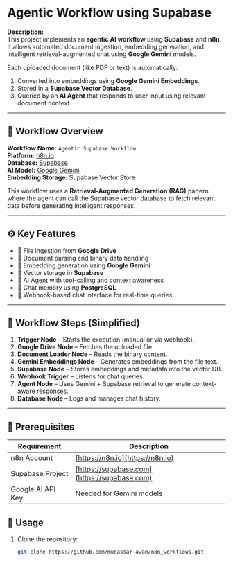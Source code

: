 # Agentic Workflow using Supabase

**Description:**  
This project implements an **agentic AI workflow** using **Supabase** and **n8n**.  
It allows automated document ingestion, embedding generation, and intelligent retrieval-augmented chat using **Google Gemini** models.

Each uploaded document (like PDF or text) is automatically:
1. Converted into embeddings using **Google Gemini Embeddings**.
2. Stored in a **Supabase Vector Database**.
3. Queried by an **AI Agent** that responds to user input using relevant document context.

---

## 🧠 Workflow Overview

**Workflow Name:** `Agentic Supabase Workflow`  
**Platform:** [n8n.io](https://n8n.io)  
**Database:** [Supabase](https://supabase.com)  
**AI Model:** [Google Gemini](https://ai.google.dev/)  
**Embedding Storage:** Supabase Vector Store  

This workflow uses a **Retrieval-Augmented Generation (RAG)** pattern where the agent can call the Supabase vector database to fetch relevant data before generating intelligent responses.

---

## ⚙️ Key Features

- 🔹 File ingestion from **Google Drive**
- 🔹 Document parsing and binary data handling
- 🔹 Embedding generation using **Google Gemini**
- 🔹 Vector storage in **Supabase**
- 🔹 AI Agent with tool-calling and context awareness
- 🔹 Chat memory using **PostgreSQL**
- 🔹 Webhook-based chat interface for real-time queries

---

## 🧩 Workflow Steps (Simplified)

1. **Trigger Node** – Starts the execution (manual or via webhook).  
2. **Google Drive Node** – Fetches the uploaded file.  
3. **Document Loader Node** – Reads the binary content.  
4. **Gemini Embeddings Node** – Generates embeddings from the file text.  
5. **Supabase Node** – Stores embeddings and metadata into the vector DB.  
6. **Webhook Trigger** – Listens for chat queries.  
7. **Agent Node** – Uses Gemini + Supabase retrieval to generate context-aware responses.  
8. **Database Node** – Logs and manages chat history.

---

## 🧰 Prerequisites

| Requirement | Description |
|--------------|-------------|
| n8n Account | [https://n8n.io](https://n8n.io) |
| Supabase Project | [https://supabase.com](https://supabase.com) |
| Google AI API Key | Needed for Gemini models |


## 🚀 Usage

1. Clone the repository:  
   ```bash
   git clone https://github.com/mudassar-awan/n8n_workflows.git
